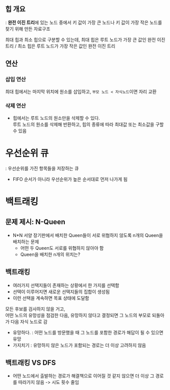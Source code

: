 ## 힙 개요  
: **완전 이진 트리**에 있는 노드 중에서 키 값이 가장 큰 노드나 키 값이 가장 작은 노드를 찾기 위해 만든 자료구조  

최대 힙과 최소 힙으로 구분할 수 있는데, 최대 힙은 루트 노드가 가장 큰 값인 완전 이진 트리 / 최소 힙은 루트 노드가 가장 작은 값인 완전 이진 트리  

## 연산  
### 삽입 연산  
최대 힙에서는 마지막 위치에 원소를 삽입하고, `부모 노드 < 자식노드`이면 자리 교환  

### 삭제 연산  
* 힙에서는 루트 노드의 원소만을 삭제할 수 있다.  
루트 노드의 원소를 삭제해 반환하고, 힙의 종류에 따라 최대값 또는 최소값을 구할 수 있음  

# 우선순위 큐  
: 우선순위를 가진 항목들을 저장하는 큐  

* FIFO 순서가 아니라 우선순위가 높은 순서대로 먼저 나가게 됨  

# 백트래킹  
## 문제 제시: N-Queen  
* N*N 서양 장기판에서 배치한 Queen들이 서로 위협하지 않도록 n개의 Queen을 배치하는 문제  
  * 어떤 두 Queen도 서로를 위협하지 않아야 함  
  * Queen을 배치한 n개의 위치는?  

## 백트래킹  
* 여러가지 선택지들이 존재하는 상황에서 한 가지를 선택함  
* 선택이 이루어지면 새로운 선택지들의 집합이 생성됨  
* 이런 선택을 계속하면 목표 상태에 도달함  

모든 후보를 검사하지 않을 거고,  
어떤 노드의 유망성을 점검한 다음, 유망하지 않다고 결정되면 그 노드의 부모로 되돌아 가 다음 자식 노드로 감  
* 유망하다. : 어떤 노드를 방문했을 때 그 노드를 포함한 경로가 해답이 될 수 있으면 유망  
* 가지치기 : 유망하지 않은 노드가 포함되는 경로는 더 이상 고려하지 않음  

## 백트래킹 VS DFS  
* 어떤 노드에서 출발하는 경로가 해결책으로 이어질 것 같지 않으면 더 이상 그 경로를 따라가지 않음 -> 시도 횟수 줄임  
